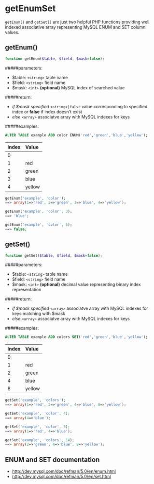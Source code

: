 # getEnumSet
`getEnum()` and `getSet()` are just two helpful PHP functions providing well indexed associative array representing MySQL ENUM and SET column values.

## getEnum()

```php
function getEnum($table, $field, $mask=false);
```

#####parameters:
* $table: `<string>` table name
* $field: `<string>` field name
* $mask: `<int>` **(optional)** MySQL index of searched value

#####return:
* _if $mask specified_ `<string>|false` value corresponding to specified index or **false** if index doesn't exist
* _else_ `<array>` associatve array with MySQL indexes for keys

#####examples:
```sql
ALTER TABLE example ADD color ENUM('red','green','blue','yellow');
```
 Index | Value
:------|:---------------
 0     | 
 1     | red
 2     | green
 3     | blue
 4     | yellow
```php
getEnum('example', 'color');
==> array(1=>'red', 2=>'green', 3=>'blue', 4=>'yellow');

getEnum('example', 'color', 3);
==> 'blue';

getEnum('example', 'color', 5);
==> false;
```

## getSet()

```php
function getSet($table, $field, $mask=false);
```

#####parameters:
* $table: `<string>` table name
* $field: `<string>` field name
* $mask: `<int>` **(optional)** decimal value representing binary index representation

#####return:
* _if $mask specified_ `<array>` associatve array with MySQL indexes for keys matching with $mask
* _else_ `<array>` associatve array with MySQL indexes for keys

#####examples:
```sql
ALTER TABLE example ADD colors SET('red','green','blue','yellow');
```
 Index | Value
:------|:---------------
 0     | 
 1     | red
 2     | green
 4     | blue
 8     | yellow
```php
getSet('example', 'colors');
==> array(1=>'red', 2=>'green', 4=>'blue', 8=>'yellow');

getSet('example', 'color', 4);
==> array(4=>'blue');

getSet('example', 'color', 5);
==> array(1=>'red', 4=>'blue');

getSet('example', 'colors', 14);
==> array(2=>'green', 4=>'blue', 8=>'yellow');
```

## ENUM and SET documentation

* http://dev.mysql.com/doc/refman/5.0/en/enum.html
* http://dev.mysql.com/doc/refman/5.0/en/set.html
